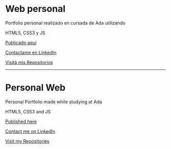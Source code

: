 # Web personal

Portfolio personal realizado en cursada de Ada utilizando

HTML5, CSS3 y JS

[Publicado aquí](https://anaesposito.github.io/portfolio/)

[Contactame en LinkedIn](https://www.linkedin.com/in/ana-esposito-5a875184/)

[Visitá mis Repositorios](https://github.com/anaesposito)

---

# Personal Web

Personal Portfolio made while studying at Ada

HTML5, CSS3 and JS

[Published here](https://anaesposito.github.io/portfolio/)

[Contact me on LinkedIn](https://www.linkedin.com/in/ana-esposito-5a875184/)

[Visit my Repositories](https://github.com/anaesposito)

